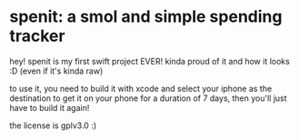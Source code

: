 # spenit: a smol and simple spending tracker

hey! spenit is my first swift project EVER! kinda proud of it and how it looks :D (even if it's kinda raw)

to use it, you need to build it with xcode and select your iphone as the destination to get it on your phone for a duration of 7 days, then you'll just have to build it again!

the license is gplv3.0 :)
